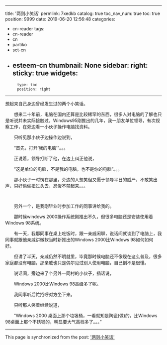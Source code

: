 
---
title: '两则小笑话'
permlink: 7xedkb
catalog: true
toc_nav_num: true
toc: true
position: 9999
date: 2019-06-20 12:56:48
categories:
- cn-reader
tags:
- cn-reader
- cn
- partiko
- sct-cn
- esteem-cn
thumbnail: None
sidebar:
    right:
        sticky: true
widgets:
    -
        type: toc
        position: right
---


想起来自己身边曾经发生过的两个小笑话。

　　想来二十年前，电脑在国内还算是比较稀罕的东西，很多人对电脑的了解也只是听说并未实际接触过，Windows95刚推出的几年，我一朋友单位领导，有次视察工作，在旁边看一小伙子操作电脑找资料。

　　只听见那小伙子边操作边说到，

　　“首先，打开‘我的电脑’”。。。

　　正说着，领导打断了他，在边上纠正他说，

　　“这是单位的电脑，不是我的电脑，也不是你的电脑”。。。

　　那小伙子一时愣在那里，旁边的人想笑但又慑于领导平日的威严，不敢笑出声，只好偷偷扭过头去，忍俊不禁起来。。。

<br />

　　另外一个，是我刚毕业时参加工作的同事讲给我的。

　　那时候windows 2000操作系统刚推出不久，但很多电脑还是安装使用着Windows 98系统。

　　有一天，我那同事在桌上吃饭时，跟一亲戚闲聊，说话间就谈到了电脑上，我同事就跟他亲戚讲微软当时新推出的Windows 2000比Windows 98如何如何好。

　　但讲了半天，亲戚仍然不明就里，毕竟那时候电脑还不像现在这么普及，很多家庭都没有电脑，那亲戚也只是偶尔见过别人使用电脑，自己倒不是很懂。

　　说话间，旁边来了个另外一同村的小伙子，插话说，

　　Windows 2000比Windows 98高级多了呢。

　　我同事听后忙招呼对方坐下来。

　　只听那人笑着继续说道，

　　“Windows 2000 桌面上那个垃圾桶，一看就知是陶瓷(做)的，比Windows 98桌面上那个不锈钢的，明显要大气高档多了。。。”

- - -

This page is synchronized from the post: ['两则小笑话'](https://steemit.com/@rivalhw/7xedkb)
